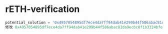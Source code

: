 # rETH-verification

```javascript
potential_solution = '0x4957054895df7ece4da7ff94dab41e299b44f586abac81da9ecbc8f1b3324bfe'
修改 0x4957054895df7ece4da7ff94dab41e299b44f586abac81da9ecbc8f1b3324bfe 为你的ID

